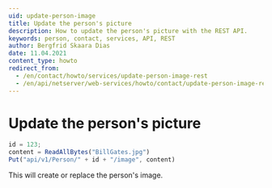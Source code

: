 ```yaml
---
uid: update-person-image
title: Update the person's picture
description: How to update the person's picture with the REST API.
keywords: person, contact, services, API, REST
author: Bergfrid Skaara Dias
date: 11.04.2021
content_type: howto
redirect_from:
  - /en/contact/howto/services/update-person-image-rest
  - /en/api/netserver/web-services/howto/contact/update-person-image-rest
---
```


# Update the person's picture

```javascript
id = 123;
content = ReadAllBytes("BillGates.jpg")
Put("api/v1/Person/" + id + "/image", content)
```

This will create or replace the person's image.
